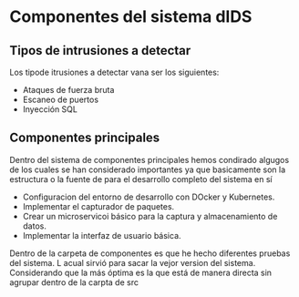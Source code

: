 # Componentes del sistema dIDS
## Tipos de intrusiones a detectar
Los tipode itrusiones a detectar vana  ser los siguientes:
* Ataques de fuerza bruta
* Escaneo de puertos
* Inyección SQL

## Componentes principales
Dentro del sistema de componentes principales hemos condirado algugos de los cuales se han considerado importantes ya que basicamente son la estructura o la fuente de para el desarrollo completo del sistema en sí

* Configuracion del entorno de desarrollo con DOcker y Kubernetes.
* Implementar el capturador de paquetes.
* Crear un microservicoi básico para la captura y almacenamiento de datos.
* Implementar la interfaz de usuario básica.

Dentro de la carpeta de componentes es que he hecho diferentes pruebas del sistema. L acual sirvió para sacar la vejor version del sistema. Considerando que la más óptima es la que está de manera directa sin agrupar dentro de la carpta de src

